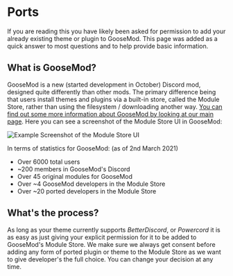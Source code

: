 # Ports

If you are reading this you have likely been asked for permission to add your already existing theme or plugin to GooseMod. This page was added as a quick answer to most questions and to help provide basic information.


## What is GooseMod?

GooseMod is a new (started development in October) Discord mod, designed quite differently than other mods. The primary difference being that users install themes and plugins via a built-in store, called the Module Store, rather than using the filesystem / downloading another way. [You can find out some more information about GooseMod by looking at our main page](https://goosemod.com). Here you can see a screenshot of the Module Store UI in GooseMod:

![Example Screenshot of the Module Store UI](https://media.discordapp.net/attachments/756146058924392545/816234169906364436/unknown.png)


In terms of statistics for GooseMod: (as of 2nd March 2021)
  - Over 6000 total users
  - ~200 members in GooseMod's Discord
  - Over 45 original modules for GooseMod
  - Over ~4 GooseMod developers in the Module Store
  - Over ~20 ported developers in the Module Store


## What's the process?

As long as your theme currently supports *BetterDiscord*, or *Powercord* it is as easy as just giving your explicit permission for it to be added to GooseMod's Module Store. We make sure we always get consent before adding any form of ported plugin or theme to the Module Store as we want to give developer's the full choice. You can change your decision at any time.
